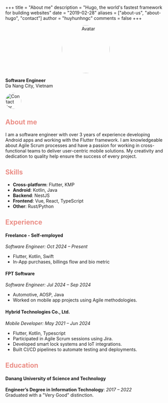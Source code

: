 +++
title = "About me"
description = "Hugo, the world's fastest framework for building websites"
date = "2019-02-28"
aliases = ["about-us", "about-hugo", "contact"]
author = "huyhunhngc"
comments = false
+++
<div style="text-align:center;">
  <img src="https://avatars.githubusercontent.com/u/46745326?v=4" alt="Avatar" style="border-radius: 50%; width: 150px; height: 150px;" />
</div>

**Software Engineer**  
Da Nang City, Vietnam

<a href="https://ifa-ap-01.github.io/porfolio/" rel="nofollow">
    <img src="https://ifa-ap-01.github.io/porfolio/_next/static/media/ifaLogo.ed41333c.png" alt="Contact for freelance jobs" data-canonical-src="https://img.shields.io/badge/my_cv-%23E4405F.svg?&amp;style=for-the-badge" style="border-radius: 50%; width: 50px; height: 50px;">
</a>

## <span style="color:#eb8e86">About me</span>
I am a software engineer with over 3 years of experience developing Android apps and working with the Flutter framework. I am knowledgeable about Agile Scrum processes and have a passion for working in cross-functional teams to deliver user-centric mobile solutions. My creativity and dedication to quality help ensure the success of every project.

## <span style="color:#eb8e86">Skills</span>
- **Cross-platform**: Flutter, KMP
- **Android**: Kotlin, Java
- **Backend**: NestJS
- **Frontend**: Vue, React, TypeScript
- **Other**: Rust/Python

## <span style="color:#eb8e86">Experience</span>

#### Freelance - Self-employed  
*Software Engineer: Oct 2024 – Present*
- Flutter, Kotlin, Swift
- In-App purchases, billings flow and bio metric

#### FPT Software  
*Software Engineer: Jul 2024 – Sep 2024*  
- Automotive, AOSP, Java
- Worked on mobile app projects using Agile methodologies.

#### Hybrid Technologies Co., Ltd.  
*Mobile Developer: May 2021 – Jun 2024*  
- Flutter, Kotlin, Typescript
- Participated in Agile Scrum sessions using Jira.
- Developed smart lock systems and IoT integrations.
- Built CI/CD pipelines to automate testing and deployments.

## <span style="color:#eb8e86">Education</span>

#### Danang University of Science and Technology  
**Engineer’s Degree in Information Technology**:  *2017 – 2022*  
Graduated with a "Very Good" distinction.
